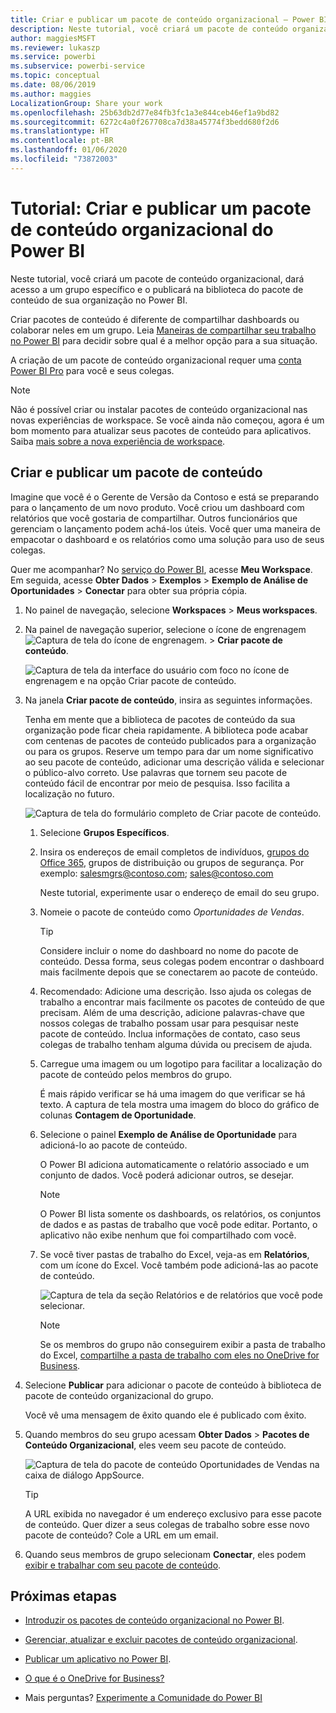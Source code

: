 ```yaml
---
title: Criar e publicar um pacote de conteúdo organizacional – Power BI
description: Neste tutorial, você criará um pacote de conteúdo organizacional, restringirá o acesso a um grupo específico e o publicará na biblioteca de pacotes de conteúdo de sua organização no Power BI.
author: maggiesMSFT
ms.reviewer: lukaszp
ms.service: powerbi
ms.subservice: powerbi-service
ms.topic: conceptual
ms.date: 08/06/2019
ms.author: maggies
LocalizationGroup: Share your work
ms.openlocfilehash: 25b63db2d77e84fb3fc1a3e844ceb46ef1a9bd82
ms.sourcegitcommit: 6272c4a0f267708ca7d38a45774f3bedd680f2d6
ms.translationtype: HT
ms.contentlocale: pt-BR
ms.lasthandoff: 01/06/2020
ms.locfileid: "73872003"
---
```

# <a name="tutorial-create-and-publish-a-power-bi-organizational-content-pack"></a>Tutorial: Criar e publicar um pacote de conteúdo organizacional do Power BI

Neste tutorial, você criará um pacote de conteúdo organizacional, dará acesso a um grupo específico e o publicará na biblioteca do pacote de conteúdo de sua organização no Power BI.

Criar pacotes de conteúdo é diferente de compartilhar dashboards ou colaborar neles em um grupo. Leia [Maneiras de compartilhar seu trabalho no Power BI](service-how-to-collaborate-distribute-dashboards-reports.md) para decidir sobre qual é a melhor opção para a sua situação.

A criação de um pacote de conteúdo organizacional requer uma [conta Power BI Pro](https://powerbi.microsoft.com/pricing) para você e seus colegas.

> [!NOTE]
> Não é possível criar ou instalar pacotes de conteúdo organizacional nas novas experiências de workspace. Se você ainda não começou, agora é um bom momento para atualizar seus pacotes de conteúdo para aplicativos. Saiba [mais sobre a nova experiência de workspace](service-create-the-new-workspaces.md).

## <a name="create-and-publish-a-content-pack"></a>Criar e publicar um pacote de conteúdo

Imagine que você é o Gerente de Versão da Contoso e está se preparando para o lançamento de um novo produto.  Você criou um dashboard com relatórios que você gostaria de compartilhar. Outros funcionários que gerenciam o lançamento podem achá-los úteis. Você quer uma maneira de empacotar o dashboard e os relatórios como uma solução para uso de seus colegas.

Quer me acompanhar? No [serviço do Power BI](https://powerbi.com), acesse **Meu Workspace**. Em seguida, acesse **Obter Dados** > **Exemplos** > **Exemplo de Análise de Oportunidades** > **Conectar** para obter sua própria cópia.

1. No painel de navegação, selecione **Workspaces** > **Meus workspaces**.

1. Na painel de navegação superior, selecione o ícone de engrenagem ![Captura de tela do ícone de engrenagem.](media/service-organizational-content-pack-create-and-publish/cog.png) > **Criar pacote de conteúdo**.

   ![Captura de tela da interface do usuário com foco no ícone de engrenagem e na opção Criar pacote de conteúdo.](media/service-organizational-content-pack-create-and-publish/pbi_create_contpk.png)

1. Na janela **Criar pacote de conteúdo**, insira as seguintes informações.  

   Tenha em mente que a biblioteca de pacotes de conteúdo da sua organização pode ficar cheia rapidamente. A biblioteca pode acabar com centenas de pacotes de conteúdo publicados para a organização ou para os grupos. Reserve um tempo para dar um nome significativo ao seu pacote de conteúdo, adicionar uma descrição válida e selecionar o público-alvo correto.  Use palavras que tornem seu pacote de conteúdo fácil de encontrar por meio de pesquisa. Isso facilita a localização no futuro.

      ![Captura de tela do formulário completo de Criar pacote de conteúdo.](media/service-organizational-content-pack-create-and-publish/cpwindow.png)

    1. Selecione **Grupos Específicos**.

    1. Insira os endereços de email completos de indivíduos, [grupos do Office 365](https://support.office.com/article/Create-a-group-in-Office-365-7124dc4c-1de9-40d4-b096-e8add19209e9), grupos de distribuição ou grupos de segurança. Por exemplo: salesmgrs@contoso.com; sales@contoso.com

        Neste tutorial, experimente usar o endereço de email do seu grupo.

    1. Nomeie o pacote de conteúdo como *Oportunidades de Vendas*.

        > [!TIP]
        > Considere incluir o nome do dashboard no nome do pacote de conteúdo. Dessa forma, seus colegas podem encontrar o dashboard mais facilmente depois que se conectarem ao pacote de conteúdo.

    1. Recomendado: Adicione uma descrição. Isso ajuda os colegas de trabalho a encontrar mais facilmente os pacotes de conteúdo de que precisam. Além de uma descrição, adicione palavras-chave que nossos colegas de trabalho possam usar para pesquisar neste pacote de conteúdo. Inclua informações de contato, caso seus colegas de trabalho tenham alguma dúvida ou precisem de ajuda.

    1. Carregue uma imagem ou um logotipo para facilitar a localização do pacote de conteúdo pelos membros do grupo.

        É mais rápido verificar se há uma imagem do que verificar se há texto. A captura de tela mostra uma imagem do bloco do gráfico de colunas **Contagem de Oportunidade**.

    1. Selecione o painel **Exemplo de Análise de Oportunidade** para adicioná-lo ao pacote de conteúdo.

        O Power BI adiciona automaticamente o relatório associado e um conjunto de dados. Você poderá adicionar outros, se desejar.

       > [!NOTE]
       > O Power BI lista somente os dashboards, os relatórios, os conjuntos de dados e as pastas de trabalho que você pode editar. Portanto, o aplicativo não exibe nenhum que foi compartilhado com você.

   1. Se você tiver pastas de trabalho do Excel, veja-as em **Relatórios**, com um ícone do Excel. Você também pode adicioná-las ao pacote de conteúdo.

      ![Captura de tela da seção Relatórios e de relatórios que você pode selecionar.](media/service-organizational-content-pack-create-and-publish/pbi_orgcontpkexcel.png)

      > [!NOTE]
      > Se os membros do grupo não conseguirem exibir a pasta de trabalho do Excel, [compartilhe a pasta de trabalho com eles no OneDrive for Business](https://support.office.com/article/Share-documents-or-folders-in-Office-365-1fe37332-0f9a-4719-970e-d2578da4941c).

1. Selecione **Publicar** para adicionar o pacote de conteúdo à biblioteca de pacote de conteúdo organizacional do grupo.  

   Você vê uma mensagem de êxito quando ele é publicado com êxito.

1. Quando membros do seu grupo acessam **Obter Dados** > **Pacotes de Conteúdo Organizacional**, eles veem seu pacote de conteúdo.

   ![Captura de tela do pacote de conteúdo Oportunidades de Vendas na caixa de diálogo AppSource.](media/service-organizational-content-pack-create-and-publish/powerbi-find-content-pack-organization.png)

   > [!TIP]
   > A URL exibida no navegador é um endereço exclusivo para esse pacote de conteúdo.  Quer dizer a seus colegas de trabalho sobre esse novo pacote de conteúdo?  Cole a URL em um email.

1. Quando seus membros de grupo selecionam **Conectar**, eles podem [exibir e trabalhar com seu pacote de conteúdo](service-organizational-content-pack-copy-refresh-access.md).

## <a name="next-steps"></a>Próximas etapas

* [Introduzir os pacotes de conteúdo organizacional no Power BI](service-organizational-content-pack-introduction.md).

* [Gerenciar, atualizar e excluir pacotes de conteúdo organizacional](service-organizational-content-pack-manage-update-delete.md).

* [Publicar um aplicativo no Power BI](service-create-distribute-apps.md).

* [O que é o OneDrive for Business?](https://support.office.com/article/What-is-OneDrive-for-Business-187f90af-056f-47c0-9656-cc0ddca7fdc2)

* Mais perguntas? [Experimente a Comunidade do Power BI](https://community.powerbi.com/)
